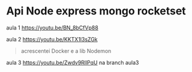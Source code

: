 # Api Node express mongo rocketset

aula 1 https://youtu.be/BN_8bCfVp88

aula 2 https://youtu.be/KKTX1l3sZGk

> acrescentei Docker e a lib Nodemon

aula 3 https://youtu.be/Zwdv9RllPqU na branch aula3
